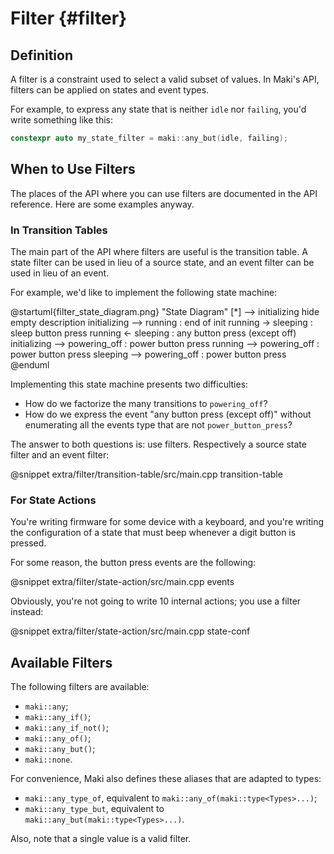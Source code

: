 # Filter {#filter}

## Definition

A filter is a constraint used to select a valid subset of values. In Maki's API, filters can be applied on states and event types.

For example, to express any state that is neither `idle` nor `failing`, you'd write something like this:

```cpp
constexpr auto my_state_filter = maki::any_but(idle, failing);
```

## When to Use Filters

The places of the API where you can use filters are documented in the API reference. Here are some examples anyway.

### In Transition Tables

The main part of the API where filters are useful is the transition table. A state filter can be used in lieu of a source state, and an event filter can be used in lieu of an event.

For example, we'd like to implement the following state machine:

@startuml{filter_state_diagram.png} "State Diagram"
[*] --> initializing
hide empty description
initializing --> running : end of init
running -> sleeping : sleep button press
running <- sleeping : any button press (except off)
initializing --> powering_off : power button press
running --> powering_off : power button press
sleeping --> powering_off : power button press
@enduml

Implementing this state machine presents two difficulties:

* How do we factorize the many transitions to `powering_off`?
* How do we express the event "any button press (except off)" without enumerating all the events type that are not `power_button_press`?

The answer to both questions is: use filters. Respectively a source state filter and an event filter:

@snippet extra/filter/transition-table/src/main.cpp transition-table

### For State Actions

You're writing firmware for some device with a keyboard, and you're writing the configuration of a state that must beep whenever a digit button is pressed.

For some reason, the button press events are the following:

@snippet extra/filter/state-action/src/main.cpp events

Obviously, you're not going to write 10 internal actions; you use a filter instead:

@snippet extra/filter/state-action/src/main.cpp state-conf

## Available Filters

The following filters are available:

* `maki::any`;
* `maki::any_if()`;
* `maki::any_if_not()`;
* `maki::any_of()`;
* `maki::any_but()`;
* `maki::none`.

For convenience, Maki also defines these aliases that are adapted to types:

* `maki::any_type_of`, equivalent to `maki::any_of(maki::type<Types>...)`;
* `maki::any_type_but`, equivalent to `maki::any_but(maki::type<Types>...)`.

Also, note that a single value is a valid filter.
